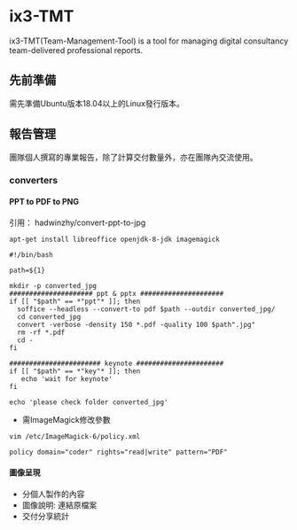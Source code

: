 # ix3-TMT
ix3-TMT(Team-Management-Tool) is a tool for managing digital consultancy team-delivered professional reports.

## 先前準備 ##
需先準備Ubuntu版本18.04以上的Linux發行版本。

## 報告管理 ##
團隊個人撰寫的專業報告，除了計算交付數量外，亦在團隊內交流使用。

### converters ###
#### PPT to PDF to PNG
引用： hadwinzhy/convert-ppt-to-jpg
<pre><code>apt-get install libreoffice openjdk-8-jdk imagemagick</code></pre>

<pre><code>#!/bin/bash

path=${1}

mkdir -p converted_jpg
##################### ppt & pptx #####################
if [[ "$path" == *"ppt"* ]]; then
  soffice --headless --convert-to pdf $path --outdir converted_jpg/
  cd converted_jpg
  convert -verbose -density 150 *.pdf -quality 100 $path".jpg"
  rm -rf *.pdf
  cd -
fi

####################### keynote ######################
if [[ "$path" == *"key"* ]]; then
   echo 'wait for keynote'
fi

echo 'please check folder converted_jpg'
</code></pre>

- 需ImageMagick修改參數
<pre><code>vim /etc/ImageMagick-6/policy.xml</code></pre>
<pre><code>policy domain="coder" rights="read|write" pattern="PDF"</code></pre>


#### 圖像呈現 ####
 - 分個人製作的內容
 - 圖像說明: 連結原檔案
 - 交付分享統計
